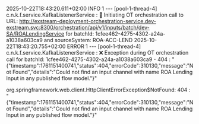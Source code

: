 2025-10-22T18:43:20.611+02:00  INFO 1 --- [pool-1-thread-4] c.n.k.f.service.KafkaListenerService     : 📡 Initiating OT orchestration call to URL: http://exstream-deployment-orchestration-service.dev-exstream.svc:8300/orchestration/api/v1/inputs/batch/dev-SA/ROALendingService for batchId: 1cfee462-4275-4302-a24a-a1038a603ca9 and sourceSystem: ROA-ACC-LEND
2025-10-22T18:43:20.755+02:00 ERROR 1 --- [pool-1-thread-4] c.n.k.f.service.KafkaListenerService     : ❌ Exception during OT orchestration call for batchId: 1cfee462-4275-4302-a24a-a1038a603ca9 - 404 : "{"timestamp":1761151400741,"status":404,"errorCode":310130,"message":"Not Found","details":"Could not find an input channel with name ROA Lending Input in any published flow model."}"

org.springframework.web.client.HttpClientErrorException$NotFound: 404 : "{"timestamp":1761151400741,"status":404,"errorCode":310130,"message":"Not Found","details":"Could not find an input channel with name ROA Lending Input in any published flow model."}"
